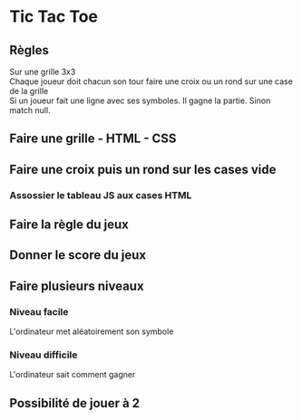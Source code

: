 # Tic Tac Toe

## Règles
Sur une grille 3x3 <br>
Chaque joueur doit chacun son tour faire une croix ou un rond sur une case de la grille <br>
Si un joueur fait une ligne avec ses symboles. Il gagne la partie.
Sinon match null.

## Faire une grille - HTML - CSS

## Faire une croix puis un rond sur les cases vide
### Assossier le tableau JS aux cases HTML
## Faire la règle du jeux

## Donner le score du jeux

## Faire plusieurs niveaux
### Niveau facile
L'ordinateur met aléatoirement son symbole
### Niveau difficile
L'ordinateur sait comment gagner

## Possibilité de jouer à 2
